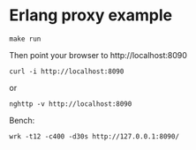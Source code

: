 Erlang proxy example
=====

```
make run
```

Then point your browser to http://localhost:8090

```
curl -i http://localhost:8090
```

or

```
nghttp -v http://localhost:8090
```

Bench:

```
wrk -t12 -c400 -d30s http://127.0.0.1:8090/
```